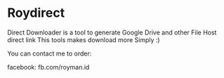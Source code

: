 # Roydirect

Direct Downloader is a tool to generate Google Drive and other File Host direct link
This tools makes download more Simply :)

You can contact me to order:

facebook: fb.com/royman.id

